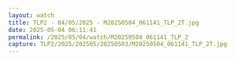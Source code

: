 ```yaml
---
layout: watch
title: TLP2 - 04/05/2025 - M20250504_061141_TLP_2T.jpg
date: 2025-05-04 06:11:41
permalink: /2025/05/04/watch/M20250504_061141_TLP_2
capture: TLP2/2025/202505/20250503/M20250504_061141_TLP_2T.jpg
---
```


